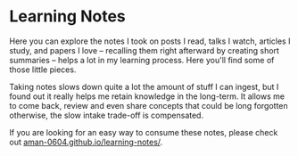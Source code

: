 # Learning Notes

Here you can explore the notes I took on posts I read, talks I watch, articles I study, and papers I love – recalling them right afterward by creating short summaries – helps a lot in my learning process. Here you'll find some of those little pieces.

Taking notes slows down quite a lot the amount of stuff I can ingest, but I found out it really helps me retain knowledge in the long-term. It allows me to come back, review and even share concepts that could be long forgotten otherwise, the slow intake trade-off is compensated.

If you are looking for an easy way to consume these notes, please check out [aman-0604.github.io/learning-notes/](https://aman-0604.github.io/learning-notes/).
